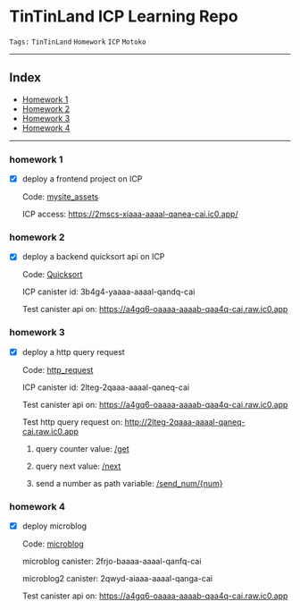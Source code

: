 # TinTinLand ICP Learning Repo

`Tags:` `TinTinLand` `Homework` `ICP` `Motoko`

---

## Index
  - [Homework 1](#homework-1)
  - [Homework 2](#homework-2)
  - [Homework 3](#homework-3)
  - [Homework 4](#homework-4)

---

### homework 1

- [x] deploy a frontend project on ICP

  Code: [mysite_assets](./mysite/src/mysite_assets/)

  ICP access: https://2mscs-xiaaa-aaaal-qanea-cai.ic0.app/

### homework 2

- [x] deploy a backend quicksort api on ICP

  Code: [Quicksort](./mysite/src/mysite/Quicksort.mo)

  ICP canister id:  3b4g4-yaaaa-aaaal-qandq-cai

  Test canister api on: https://a4gq6-oaaaa-aaaab-qaa4q-cai.raw.ic0.app

### homework 3

- [x] deploy a http query request

  Code: [http_request](./my_counter/src/my_counter/http_request.mo)

  ICP canister id:  2lteg-2qaaa-aaaal-qaneq-cai

  Test canister api on: https://a4gq6-oaaaa-aaaab-qaa4q-cai.raw.ic0.app

  Test http query request on: http://2lteg-2qaaa-aaaal-qaneq-cai.raw.ic0.app

  1. query counter value: [/get](http://2lteg-2qaaa-aaaal-qaneq-cai.raw.ic0.app/get)

  2. query next value: [/next](http://2lteg-2qaaa-aaaal-qaneq-cai.raw.ic0.app/next)

  3. send a number as path variable: [/send_num/{num}](http://2lteg-2qaaa-aaaal-qaneq-cai.raw.ic0.app/send_num/999)

### homework 4

- [x] deploy microblog

  Code: [microblog](./microblog/src/microblog/main.mo)

  microblog canister: 2frjo-baaaa-aaaal-qanfq-cai

  microblog2 canister: 2qwyd-aiaaa-aaaal-qanga-cai

  Test canister api on: https://a4gq6-oaaaa-aaaab-qaa4q-cai.raw.ic0.app
